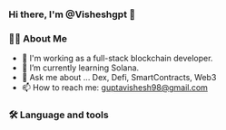 ### Hi there, I'm @Visheshgpt 👋

<h3 align="left">👩‍💻  About Me</h3>

- 🔭 I'm working as a full-stack blockchain developer.
- 🌱 I’m currently learning Solana.
- 💬 Ask me about ... Dex, Defi, SmartContracts, Web3 
- 📫 How to reach me: guptavishesh98@gmail.com


<h3 align="left">🛠 Language and tools</h3>

